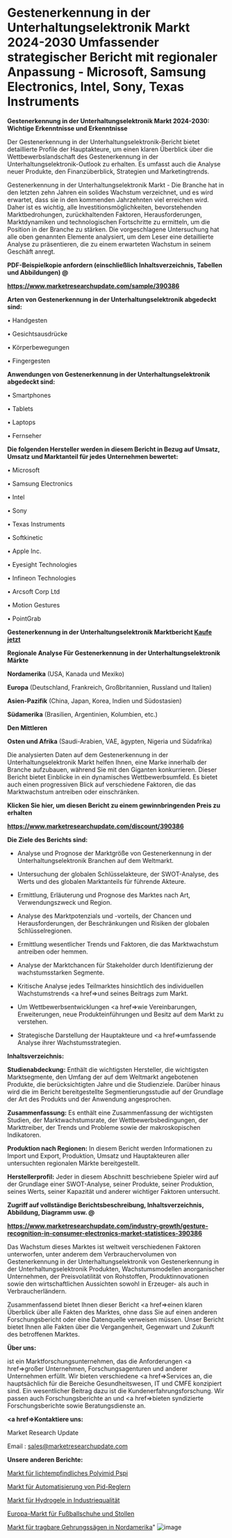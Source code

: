 # Gestenerkennung in der Unterhaltungselektronik Markt 2024-2030 Umfassender strategischer Bericht mit regionaler Anpassung - Microsoft, Samsung Electronics, Intel, Sony, Texas Instruments

<strong>Gestenerkennung in der Unterhaltungselektronik Markt 2024-2030: Wichtige Erkenntnisse und Erkenntnisse</strong>

Der Gestenerkennung in der Unterhaltungselektronik-Bericht bietet detaillierte Profile der Hauptakteure, um einen klaren Überblick über die Wettbewerbslandschaft des Gestenerkennung in der Unterhaltungselektronik-Outlook zu erhalten. Es umfasst auch die Analyse neuer Produkte, den Finanzüberblick, Strategien und Marketingtrends.

Gestenerkennung in der Unterhaltungselektronik Markt - Die Branche hat in den letzten zehn Jahren ein solides Wachstum verzeichnet, und es wird erwartet, dass sie in den kommenden Jahrzehnten viel erreichen wird. Daher ist es wichtig, alle Investitionsmöglichkeiten, bevorstehenden Marktbedrohungen, zurückhaltenden Faktoren, Herausforderungen, Marktdynamiken und technologischen Fortschritte zu ermitteln, um die Position in der Branche zu stärken. Die vorgeschlagene Untersuchung hat alle oben genannten Elemente analysiert, um dem Leser eine detaillierte Analyse zu präsentieren, die zu einem erwarteten Wachstum in seinem Geschäft anregt.



<strong><b>PDF-Beispielkopie anfordern (einschließlich Inhaltsverzeichnis, Tabellen und Abbildungen) @ </b></strong>

<strong><a href=https://www.marketresearchupdate.com/sample/390386>

<strong>https://www.marketresearchupdate.com/sample/390386</u></a></strong></strong>



<strong>Arten von Gestenerkennung in der Unterhaltungselektronik abgedeckt sind:</strong>

• Handgesten

• Gesichtsausdrücke

• Körperbewegungen

• Fingergesten



<strong>Anwendungen von Gestenerkennung in der Unterhaltungselektronik abgedeckt sind:</strong>

• Smartphones

• Tablets

• Laptops

• Fernseher



<strong>Die folgenden Hersteller werden in diesem Bericht in Bezug auf Umsatz, Umsatz und Marktanteil für jedes Unternehmen bewertet:</strong>

• Microsoft

• Samsung Electronics

• Intel

• Sony

• Texas Instruments

• Softkinetic

• Apple Inc.

• Eyesight Technologies

• Infineon Technologies

• Arcsoft Corp Ltd

• Motion Gestures

• PointGrab



<strong>Gestenerkennung in der Unterhaltungselektronik Marktbericht <a href=https://www.marketresearchupdate.com/buynow/390386>Kaufe jetzt</a></strong>



<strong>Regionale Analyse Für Gestenerkennung in der Unterhaltungselektronik Märkte</strong>



<strong>Nordamerika</strong> (USA, Kanada und Mexiko)



<strong>Europa</strong> (Deutschland, Frankreich, Großbritannien, Russland und Italien)



<strong>Asien-Pazifik</strong> (China, Japan, Korea, Indien und Südostasien)



<strong>Südamerika</strong> (Brasilien, Argentinien, Kolumbien, etc.)



<strong>Den Mittleren</strong> 

<strong>Osten und Afrika</strong> (Saudi-Arabien, VAE, ägypten, Nigeria und Südafrika)

Die analysierten Daten auf dem Gestenerkennung in der Unterhaltungselektronik Markt helfen Ihnen, eine Marke innerhalb der Branche aufzubauen, während Sie mit den Giganten konkurrieren. Dieser Bericht bietet Einblicke in ein dynamisches Wettbewerbsumfeld. Es bietet auch einen progressiven Blick auf verschiedene Faktoren, die das Marktwachstum antreiben oder einschränken.



<strong>Klicken Sie hier, um diesen Bericht zu einem gewinnbringenden Preis zu erhalten
</strong>

<strong><a href=https://www.marketresearchupdate.com/discount/390386>https://www.marketresearchupdate.com/discount/390386</b></u></strong></a>



<strong>Die Ziele des Berichts sind:</strong>

- Analyse und Prognose der Marktgröße von Gestenerkennung in der Unterhaltungselektronik Branchen auf dem Weltmarkt.

- Untersuchung der globalen Schlüsselakteure, der SWOT-Analyse, des Werts und des globalen Marktanteils für führende Akteure.

- Ermittlung, Erläuterung und Prognose des Marktes nach Art, Verwendungszweck und Region.

- Analyse des Marktpotenzials und -vorteils, der Chancen und Herausforderungen, der Beschränkungen und Risiken der globalen Schlüsselregionen.

- Ermittlung wesentlicher Trends und Faktoren, die das Marktwachstum antreiben oder hemmen.

- Analyse der Marktchancen für Stakeholder durch Identifizierung der wachstumsstarken Segmente.

- Kritische Analyse jedes Teilmarktes hinsichtlich des individuellen Wachstumstrends <a href=>und</a> seines Beitrags zum Markt.

- Um Wettbewerbsentwicklungen <a href=>wie</a> Vereinbarungen, Erweiterungen, neue Produkteinführungen und Besitz auf dem Markt zu verstehen.

- Strategische Darstellung der Hauptakteure und <a href=>umfas</a>sende Analyse ihrer Wachstumsstrategien.



<strong>Inhaltsverzeichnis:</strong>



<strong>Studienabdeckung:</strong> Enthält die wichtigsten Hersteller, die wichtigsten Marktsegmente, den Umfang der auf dem Weltmarkt angebotenen Produkte, die berücksichtigten Jahre und die Studienziele. Darüber hinaus wird die im Bericht bereitgestellte Segmentierungsstudie auf der Grundlage der Art des Produkts und der Anwendung angesprochen.



<strong>Zusammenfassung:</strong> Es enthält eine Zusammenfassung der wichtigsten Studien, der Marktwachstumsrate, der Wettbewerbsbedingungen, der Markttreiber, der Trends und Probleme sowie der makroskopischen Indikatoren.



<strong>Produktion nach Regionen:</strong> In diesem Bericht werden Informationen zu Import und Export, Produktion, Umsatz und Hauptakteuren aller untersuchten regionalen Märkte bereitgestellt.



<strong>Herstellerprofil:</strong> Jeder in diesem Abschnitt beschriebene Spieler wird auf der Grundlage einer SWOT-Analyse, seiner Produkte, seiner Produktion, seines Werts, seiner Kapazität und anderer wichtiger Faktoren untersucht.



<strong><b>Zugriff auf vollständige Berichtsbeschreibung, Inhaltsverzeichnis, Abbildung, Diagramm usw. @ </b></strong>

<strong><a href=https://www.marketresearchupdate.com/industry-growth/gesture-recognition-in-consumer-electronics-market-statistices-390386>https://www.marketresearchupdate.com/industry-growth/gesture-recognition-in-consumer-electronics-market-statistices-390386</a></strong>

Das Wachstum dieses Marktes ist weltweit verschiedenen Faktoren unterworfen, unter anderem dem Verbrauchervolumen von Gestenerkennung in der Unterhaltungselektronik von Gestenerkennung in der Unterhaltungselektronik Produkten, Wachstumsmodellen anorganischer Unternehmen, der Preisvolatilität von Rohstoffen, Produktinnovationen sowie den wirtschaftlichen Aussichten sowohl in Erzeuger- als auch in Verbraucherländern.

Zusammenfassend bietet Ihnen dieser Bericht <a href=>einen</a> klaren Überblick über alle Fakten des Marktes, ohne dass Sie auf einen anderen Forschungsbericht oder eine Datenquelle verweisen müssen. Unser Bericht bietet Ihnen alle Fakten über die Vergangenheit, Gegenwart und Zukunft des betroffenen Marktes.



<strong>Über uns:</strong>

 ist ein Marktforschungsunternehmen, das die Anforderungen <a href=>großer</a> Unternehmen, Forschungsagenturen und anderer Unternehmen erfüllt. Wir bieten verschiedene <a href=>Services</a> an, die hauptsächlich für die Bereiche Gesundheitswesen, IT und CMFE konzipiert sind. Ein wesentlicher Beitrag dazu ist die Kundenerfahrungsforschung. Wir passen auch Forschungsberichte an und <a href=>bieten</a> syndizierte Forschungsberichte sowie Beratungsdienste an.



<strong><a href=>Kontaktiere uns:</a></strong>

Market Research Update

Email : sales@marketresearchupdate.com



<strong>Unsere anderen Berichte:</strong>

<a href=https://www.linkedin.com/pulse/photosensitive-polyimide-pspi-market-size-share>Markt für lichtempfindliches Polyimid Pspi</a>

<a href=https://www.linkedin.com/pulse/pid-controllers-automation-market-future>Markt für Automatisierung von Pid-Reglern</a>

<a href=https://www.linkedin.com/pulse/industrial-grade-hydrogel-market-size-industry>Markt für Hydrogele in Industriequalität</a>

<a href=https://www.linkedin.com/pulse/europe-soccer-shoes-cleats-market-2030-future-demand-analysis>Europa-Markt für Fußballschuhe und Stollen</a>

<a href=https://www.linkedin.com/pulse/north-america-portable-miter-saw-market-2023>Markt für tragbare Gehrungssägen in Nordamerika</a>"
![image](https://github.com/Gayatrikarjule/Market-Analysis-361/assets/97346546/77eecf20-bc2f-4bf4-9af9-2ff2a04f8813)
